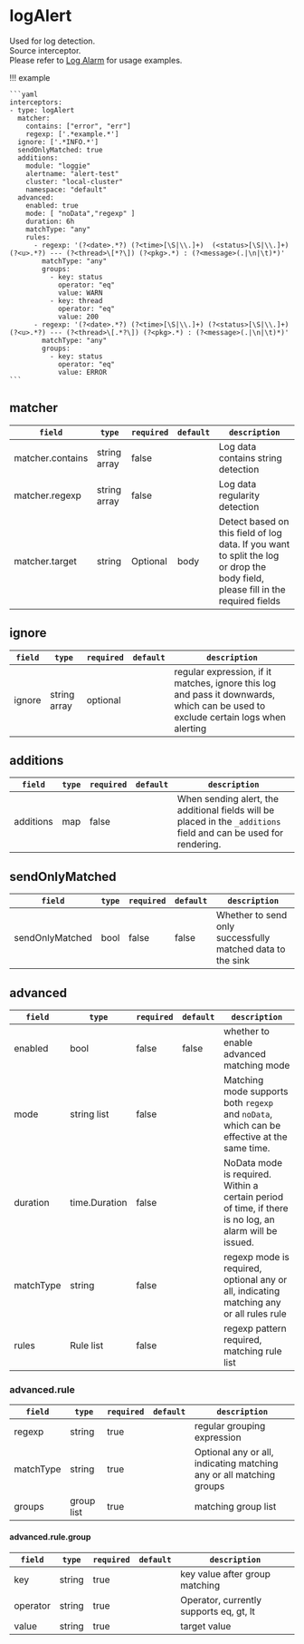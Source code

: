 # logAlert
 
Used for log detection.  
Source interceptor.  
Please refer to [Log Alarm](../../../user-guide/monitor/service-log-alarm.md) for usage examples.

!!! example

    ```yaml
    interceptors:
    - type: logAlert
      matcher:
        contains: ["error", "err"]
        regexp: ['.*example.*']
      ignore: ['.*INFO.*']
      sendOnlyMatched: true
      additions:
        module: "loggie"
        alertname: "alert-test"
        cluster: "local-cluster"
        namespace: "default"
      advanced:
        enabled: true
        mode: [ "noData","regexp" ]
        duration: 6h
        matchType: "any"
        rules:
          - regexp: '(?<date>.*?) (?<time>[\S|\\.]+)  (<status>[\S|\\.]+) (?<u>.*?) --- (?<thread>\[*?\]) (?<pkg>.*) : (?<message>(.|\n|\t)*)'
            matchType: "any"
            groups:
              - key: status
                operator: "eq"
                value: WARN
              - key: thread
                operator: "eq"
                value: 200
          - regexp: '(?<date>.*?) (?<time>[\S|\\.]+) (?<status>[\S|\\.]+) (?<u>.*?) --- (?<thread>\[.*?\]) (?<pkg>.*) : (?<message>(.|\n|\t)*)'
            matchType: "any"
            groups:
              - key: status
                operator: "eq"
                value: ERROR
    ```

## matcher

|    `field`   |    `type`    |  `required`  |  `default`  |  `description`  |
| ---------- | ----------- | ----------- | --------- | -------- |
| matcher.contains | string array | false | | Log data contains string detection |
| matcher.regexp | string array | false | | Log data regularity detection |
| matcher.target | string | Optional | body | Detect based on this field of log data. If you want to split the log or drop the body field, please fill in the required fields |

## ignore

|    `field`   |    `type`    |  `required`  |  `default`  |  `description`  |
| ---------- | ----------- | ----------- | --------- | -------- |
| ignore | string array | optional | | regular expression, if it matches, ignore this log and pass it downwards, which can be used to exclude certain logs when alerting |

## additions

|    `field`   |    `type`    |  `required`  |  `default`  |  `description`  |
| ---------- | ----------- | ----------- | --------- | -------- |
| additions | map | false | | When sending alert, the additional fields will be placed in the `_additions` field and can be used for rendering. |

## sendOnlyMatched

|    `field`   |    `type`    |  `required`  |  `default`  |  `description`  |
| ---------- |------| ----------- |-------|--------------------|
| sendOnlyMatched | bool | false | false | Whether to send only successfully matched data to the sink |

## advanced

|    `field`   |    `type`    |  `required`  |  `default`  |  `description`  |
|-----------|---------------| ----------- | --------- |----------------------------------------|
| enabled | bool | false | false | whether to enable advanced matching mode |
| mode | string list | false | | Matching mode supports both `regexp` and `noData`, which can be effective at the same time. |
| duration | time.Duration | false | | NoData mode is required. Within a certain period of time, if there is no log, an alarm will be issued. |
| matchType | string | false | | regexp mode is required, optional any or all, indicating matching any or all rules rule |
| rules | Rule list | false | | regexp pattern required, matching rule list |

### advanced.rule

|    `field`   |    `type`    |  `required`  |  `default`  |  `description`  |
| ---------- | ----------- | ----------- | --------- | -------- |
| regexp | string | true | | regular grouping expression |
| matchType | string | true | | Optional any or all, indicating matching any or all matching groups |
| groups | group list | true | | matching group list |

#### advanced.rule.group

|    `field`   |    `type`    |  `required`  |  `default`  |  `description`  |
| ---------- | ----------- | ----------- | --------- | -------- |
| key | string | true | | key value after group matching |
| operator | string | true | | Operator, currently supports eq, gt, lt |
| value | string | true | | target value |
